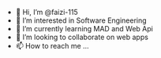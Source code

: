 - 👋 Hi, I’m @faizi-115
- 👀 I’m interested in Software Engineering
- 🌱 I’m currently learning MAD and Web Api
- 💞️ I’m looking to collaborate on web apps
- 📫 How to reach me ...

<!---
faizi-115/faizi-115 is a ✨ special ✨ repository because its `README.md` (this file) appears on your GitHub profile.
You can click the Preview link to take a look at your changes.
--->
